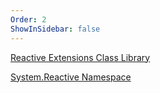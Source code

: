 ```yaml
---
Order: 2
ShowInSidebar: false
---
```

[Reactive Extensions Class Library](https://learn.microsoft.com/en-us/previous-versions/dotnet/reactive-extensions/hh242986(v=vs.103))

[System.Reactive Namespace](https://learn.microsoft.com/en-us/previous-versions/dotnet/reactive-extensions/hh229356(v=vs.103))
